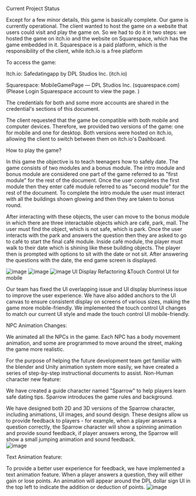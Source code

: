 Current Project Status 
 

Except for a few minor details, this game is basically complete. Our game is currently operational. The client wanted to host the game on a website that users could visit and play the game on. So we had to do it in two steps: we hosted the game on itch.io and the website on Squarespace, which has the game embedded in it. Squarespace is a paid platform, which is the responsibility of the client, while itch.io is a free platform

To access the game: 

Itch.io: Safedatingapp by DPL Studios Inc. (itch.io) 

Squarespace: MobileGamePage — DPL Studios Inc. (squarespace.com) (Please Login Squarespace account to view the page. ) 

 The credentials for both and some more accounts are shared in the credential's sections of this document. 

 The client requested that the game be compatible with both mobile and computer devices. Therefore, we provided two versions of the game: one for mobile and one for desktop. Both versions were hosted on itch.io, allowing the client to switch between them on itch.io's Dashboard. 

 How to play the game? 
 

In this game the objective is to teach teenagers how to safely date. The game consists of two modules and a bonus module. The intro module and bonus module are considered one part of the game referred to as "first module" for the rest of the document. Once the user completes the first module then they enter café module referred to as "second module" for the rest of the document. To complete the intro module the user must interact with all the buildings shown glowing and then they are taken to bonus round. 

After interacting with these objects, the user can move to the bonus module in which there are three interactable objects which are café, park, mall. The user must find the object, which is not safe, which is park. Once the user interacts with the park and answers the question then they are asked to go to café to start the final café module. Inside café module, the player must walk to their date which is shining like these building objects. The player then is prompted with options to sit with the date or not sit.  After answering the questions with the date, the end game screen is displayed. 

![image](https://github.com/user-attachments/assets/02bb8120-47a3-4939-8887-c45e27cb4937)
![image](https://github.com/user-attachments/assets/c5eff1cc-ceb7-48a1-bb83-f7ccdcc5619f)
![image](https://github.com/user-attachments/assets/4717152d-8b93-4356-8d63-5e917ae5d0d3)
UI Display Refactoring &Touch Control UI for mobile
 

Our team has fixed the UI overlapping issue and UI display blurriness issue to improve the user experience. We have also added anchors to the UI canvas to ensure consistent display on screens of various sizes, making the game more mobile-friendly. We implemented the touch control UI changes to match our current UI style and made the touch control UI mobile-friendly. 

NPC Animation Changes: 
 

We animated all the NPCs in the game. Each NPC has a body movement animation, and some are programmed to move around the street, making the game more realistic. 

For the purpose of helping the future development team get familiar with the blender and Unity animation system more easily, we have created a series of step-by-step instructional documents to assist. 
Non-Human character new feature: 
 

We have created a guide character named "Sparrow" to help players learn safe dating tips. Sparrow introduces the game rules and background.  

 

We have designed both 2D and 3D versions of the Sparrow character, including animations, UI images, and sound design. These designs allow us to provide feedback to players - for example, when a player answers a question correctly, the Sparrow character will show a spinning animation and provide sound feedback, if player answers wrong, the Sparrow will show a small jumping animation and sound feedback.  
![image](https://github.com/user-attachments/assets/0a6c942e-bf24-4bda-bbe3-ae495538af23)

Text Animation feature: 
 

To provide a better user experience for feedback, we have implemented a text animation feature. When a player answers a question, they will either gain or lose points. An animation will appear around the DPL dollar sign UI in the top left to indicate the addition or deduction of points. 
![image](https://github.com/user-attachments/assets/19281657-dd97-45df-86cf-65e0d9b91457)


